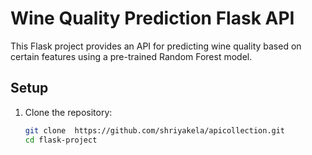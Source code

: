 # Wine Quality Prediction Flask API

This Flask project provides an API for predicting wine quality based on certain features using a pre-trained Random Forest model.

## Setup

1. Clone the repository:
   ```bash
   git clone  https://github.com/shriyakela/apicollection.git
   cd flask-project
                
